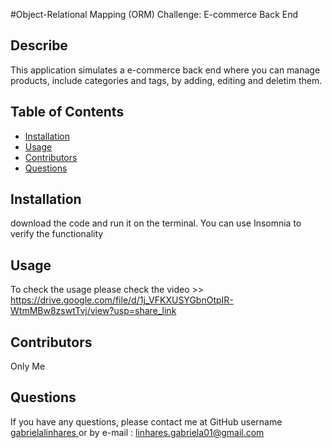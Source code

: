   #Object-Relational Mapping (ORM) Challenge: E-commerce Back End

  ## Describe
  This application simulates a e-commerce back end where you can manage products, include categories and tags, by adding, editing and deletim them. 

  ## Table of Contents
  * [Installation](#installation)
  * [Usage](#usage)
  * [Contributors](#contributors)
  * [Questions](#questions)
  
  ## Installation
  download the code and run it on the terminal. You can use Insomnia to verify the functionality 
  
  ## Usage
 To check the usage please check the video >> https://drive.google.com/file/d/1j_VFKXUSYGbnOtpIR-WtmMBw8zswtTvj/view?usp=share_link
  
  
  ## Contributors
  Only Me
 
  
  ## Questions 
  If you have any questions, please contact me at GitHub username <a href="https://github.com/gabrielalinhares"> gabrielalinhares </a> or by e-mail :
  linhares.gabriela01@gmail.com
